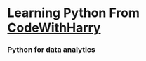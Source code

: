 # Learning Python From [CodeWithHarry](https://youtu.be/UrsmFxEIp5k?si=NK3RRPNc5bEyVqxg)
### Python for data analytics
